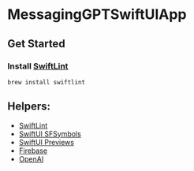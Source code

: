 # MessagingGPTSwiftUIApp

## Get Started

### Install [SwiftLint](https://github.com/realm/SwiftLint)

```
brew install swiftlint
```

## Helpers:
- [SwiftLint](https://github.com/realm/SwiftLint)
- [SwiftUI SFSymbols](https://www.hackingwithswift.com/quick-start/swiftui/how-to-render-images-using-sf-symbols)
- [SwiftUI Previews](https://www.avanderlee.com/swiftui/previews-different-states/)
- [Firebase](https://firebase.google.com)
- [OpenAI](https://chat.openai.com/)
